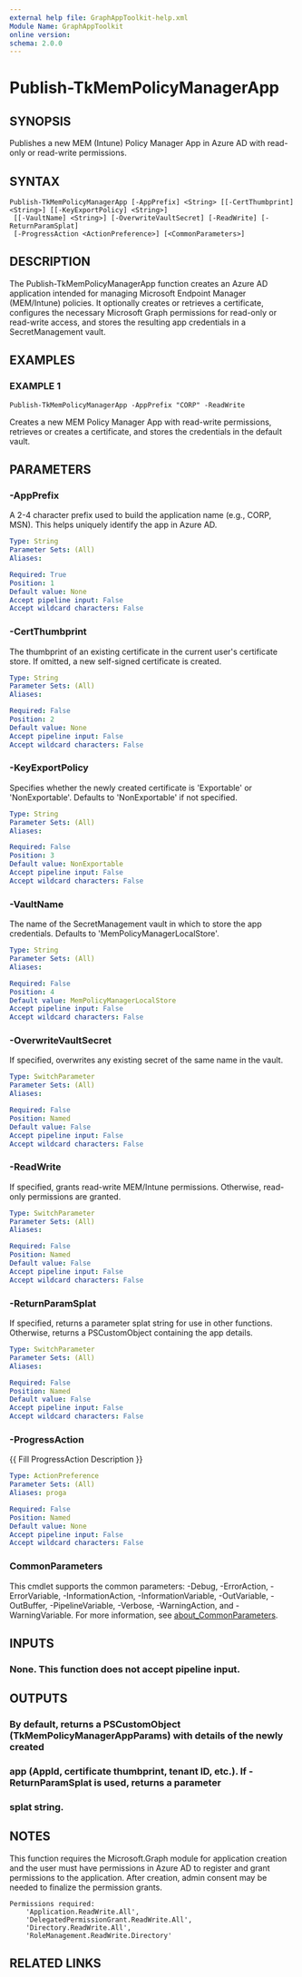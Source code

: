 ```yaml
---
external help file: GraphAppToolkit-help.xml
Module Name: GraphAppToolkit
online version:
schema: 2.0.0
---
```


# Publish-TkMemPolicyManagerApp

## SYNOPSIS
Publishes a new MEM (Intune) Policy Manager App in Azure AD with read-only or read-write permissions.

## SYNTAX

```
Publish-TkMemPolicyManagerApp [-AppPrefix] <String> [[-CertThumbprint] <String>] [[-KeyExportPolicy] <String>]
 [[-VaultName] <String>] [-OverwriteVaultSecret] [-ReadWrite] [-ReturnParamSplat]
 [-ProgressAction <ActionPreference>] [<CommonParameters>]
```

## DESCRIPTION
The Publish-TkMemPolicyManagerApp function creates an Azure AD application
intended for managing Microsoft Endpoint Manager (MEM/Intune) policies.
It optionally creates or retrieves a certificate, configures the necessary
Microsoft Graph permissions for read-only or read-write access, and stores
the resulting app credentials in a SecretManagement vault.

## EXAMPLES

### EXAMPLE 1
```
Publish-TkMemPolicyManagerApp -AppPrefix "CORP" -ReadWrite
```

Creates a new MEM Policy Manager App with read-write permissions, retrieves or
creates a certificate, and stores the credentials in the default vault.

## PARAMETERS

### -AppPrefix
A 2-4 character prefix used to build the application name (e.g., CORP, MSN).
This helps uniquely identify the app in Azure AD.

```yaml
Type: String
Parameter Sets: (All)
Aliases:

Required: True
Position: 1
Default value: None
Accept pipeline input: False
Accept wildcard characters: False
```

### -CertThumbprint
The thumbprint of an existing certificate in the current user's certificate
store.
If omitted, a new self-signed certificate is created.

```yaml
Type: String
Parameter Sets: (All)
Aliases:

Required: False
Position: 2
Default value: None
Accept pipeline input: False
Accept wildcard characters: False
```

### -KeyExportPolicy
Specifies whether the newly created certificate is 'Exportable' or 'NonExportable'.
Defaults to 'NonExportable' if not specified.

```yaml
Type: String
Parameter Sets: (All)
Aliases:

Required: False
Position: 3
Default value: NonExportable
Accept pipeline input: False
Accept wildcard characters: False
```

### -VaultName
The name of the SecretManagement vault in which to store the app credentials.
Defaults to 'MemPolicyManagerLocalStore'.

```yaml
Type: String
Parameter Sets: (All)
Aliases:

Required: False
Position: 4
Default value: MemPolicyManagerLocalStore
Accept pipeline input: False
Accept wildcard characters: False
```

### -OverwriteVaultSecret
If specified, overwrites any existing secret of the same name in the vault.

```yaml
Type: SwitchParameter
Parameter Sets: (All)
Aliases:

Required: False
Position: Named
Default value: False
Accept pipeline input: False
Accept wildcard characters: False
```

### -ReadWrite
If specified, grants read-write MEM/Intune permissions.
Otherwise, read-only
permissions are granted.

```yaml
Type: SwitchParameter
Parameter Sets: (All)
Aliases:

Required: False
Position: Named
Default value: False
Accept pipeline input: False
Accept wildcard characters: False
```

### -ReturnParamSplat
If specified, returns a parameter splat string for use in other functions.
Otherwise, returns a PSCustomObject containing the app details.

```yaml
Type: SwitchParameter
Parameter Sets: (All)
Aliases:

Required: False
Position: Named
Default value: False
Accept pipeline input: False
Accept wildcard characters: False
```

### -ProgressAction
{{ Fill ProgressAction Description }}

```yaml
Type: ActionPreference
Parameter Sets: (All)
Aliases: proga

Required: False
Position: Named
Default value: None
Accept pipeline input: False
Accept wildcard characters: False
```

### CommonParameters
This cmdlet supports the common parameters: -Debug, -ErrorAction, -ErrorVariable, -InformationAction, -InformationVariable, -OutVariable, -OutBuffer, -PipelineVariable, -Verbose, -WarningAction, and -WarningVariable. For more information, see [about_CommonParameters](http://go.microsoft.com/fwlink/?LinkID=113216).

## INPUTS

### None. This function does not accept pipeline input.
## OUTPUTS

### By default, returns a PSCustomObject (TkMemPolicyManagerAppParams) with details of the newly created
### app (AppId, certificate thumbprint, tenant ID, etc.). If -ReturnParamSplat is used, returns a parameter
### splat string.
## NOTES
This function requires the Microsoft.Graph module for application creation and
the user must have permissions in Azure AD to register and grant permissions
to the application.
After creation, admin consent may be needed to finalize
the permission grants.

    Permissions required:
        'Application.ReadWrite.All',
        'DelegatedPermissionGrant.ReadWrite.All',
        'Directory.ReadWrite.All',
        'RoleManagement.ReadWrite.Directory'

## RELATED LINKS

